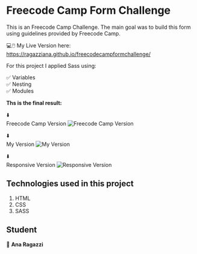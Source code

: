 # Freecode Camp Form Challenge

This is an Freecode Camp Challenge.
The main goal was to build this form using guidelines provided by Freecode Camp.

💻🖱️
My Live Version here: https://ragazziana.github.io/freecodecampformchallenge/

For this project I applied Sass using:

✅ Variables\
✅ Nesting\
✅ Modules

**Ths is the final result:**

⬇️\
Freecode Camp Version
![Freecode Camp Version](https://dev-to-uploads.s3.amazonaws.com/i/q0nxonsgeiy18hxbu9nm.png "Freecode Camp Version")

⬇️\
My Version
![My Version](https://dev-to-uploads.s3.amazonaws.com/i/ysf4salb62g0xzrrtf06.png "My Version")

⬇️\
Responsive Version
![Responsive Version](https://dev-to-uploads.s3.amazonaws.com/i/ytxsabh4bwpzs97oozke.png "Responsive Version")

## Technologies used in this project

1. HTML
1. CSS
1. SASS

## Student

👩 
**Ana Ragazzi**
